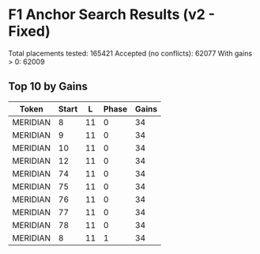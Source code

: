 # F1 Anchor Search Results (v2 - Fixed)

Total placements tested: 165421
Accepted (no conflicts): 62077
With gains > 0: 62009

## Top 10 by Gains

| Token | Start | L | Phase | Gains |
|-------|-------|---|-------|-------|
| MERIDIAN | 8 | 11 | 0 | 34 |
| MERIDIAN | 9 | 11 | 0 | 34 |
| MERIDIAN | 10 | 11 | 0 | 34 |
| MERIDIAN | 12 | 11 | 0 | 34 |
| MERIDIAN | 74 | 11 | 0 | 34 |
| MERIDIAN | 75 | 11 | 0 | 34 |
| MERIDIAN | 76 | 11 | 0 | 34 |
| MERIDIAN | 77 | 11 | 0 | 34 |
| MERIDIAN | 78 | 11 | 0 | 34 |
| MERIDIAN | 8 | 11 | 1 | 34 |
